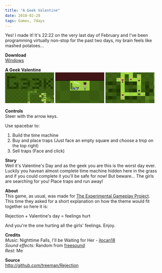 ```yaml
---
title: "A Geek Valentine"
date: 2010-02-28
tags: Games, 7days
---
```


Yes! I made it! It's 22:22 on the very last day of February and I've been programming virtually non-stop for the past two days, my brain feels like mashed potatoes...

**Download**  
[Windows](#)

**A Geek Valentine**   
![](/images/games/thumbs/geek1.png)
![](/images/games/thumbs/geek2.png)
![](/images/games/thumbs/geek3.png)

**Controls**   
Steer with the arrow keys.

Use spacebar to:   
1. Build the time machine   
2. Buy and place traps (Just face an empty square and choose a trop on the top right)   
3. Sell traps (Face and click)

**Story**   
Well it's Valentine's Day and as the geek you are this is the worst day ever. Luckily you havean almost complete time machine hidden here in the grass and if you could complete it you'll be safe for now! But beware... The girls are searching for you! Place traps and run away!

**About**   
This game, as usual, was made for [The Experimental Gameplay Project](http://experimentalgameplay.com/blog/). This time they asked for a short explanation on how the theme would fit together so here it is:

Rejection + Valentine's day = feelings hurt

And you're the one hurting all the girls' feelings. Enjoy.

**Credits**   
*Music*: Nighttime Falls, I'll be Waiting for Her - [ilocan18](http://8bitcollective.com/members/ilocan18/)   
*Sound effects:* Random from [freesound](http://www.freesound.org/)   
*Rest:* Me

**Source**   
<http://github.com/treeman/Rejection>
